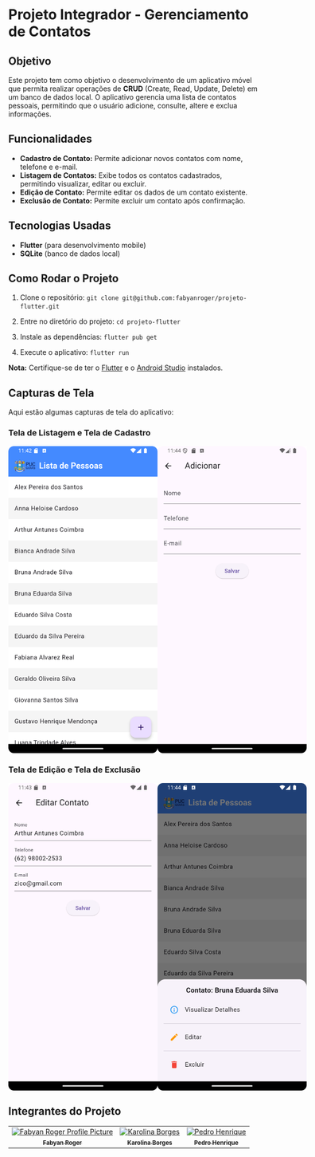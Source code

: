 # Projeto Integrador - Gerenciamento de Contatos

## Objetivo
Este projeto tem como objetivo o desenvolvimento de um aplicativo móvel que permita realizar operações de **CRUD** (Create, Read, Update, Delete) em um banco de dados local. O aplicativo gerencia uma lista de contatos pessoais, permitindo que o usuário adicione, consulte, altere e exclua informações.

## Funcionalidades

- **Cadastro de Contato:** Permite adicionar novos contatos com nome, telefone e e-mail.
- **Listagem de Contatos:** Exibe todos os contatos cadastrados, permitindo visualizar, editar ou excluir.
- **Edição de Contato:** Permite editar os dados de um contato existente.
- **Exclusão de Contato:** Permite excluir um contato após confirmação.

## Tecnologias Usadas

- **Flutter** (para desenvolvimento mobile)
- **SQLite** (banco de dados local)

## Como Rodar o Projeto

1. Clone o repositório:
   `git clone git@github.com:fabyanroger/projeto-flutter.git`

2. Entre no diretório do projeto:
   `cd projeto-flutter`

3. Instale as dependências:
   `flutter pub get`

4. Execute o aplicativo:
   `flutter run`

**Nota:** Certifique-se de ter o [Flutter](https://flutter.dev/docs/get-started/install) e o [Android Studio](https://developer.android.com/studio) instalados.

## Capturas de Tela

Aqui estão algumas capturas de tela do aplicativo:

### Tela de Listagem e Tela de Cadastro
<div style="display: flex; justify-content: space-between;">
  <img src="screenshots/tela_listagem.png" width="300" />
  <img src="screenshots/tela_cadastro.png" width="300" />
</div>

### Tela de Edição e Tela de Exclusão
<div style="display: flex; justify-content: space-between;">
  <img src="screenshots/tela_edicao.png" width="300" />
  <img src="screenshots/tela_exclusao.png" width="300" />
</div>

## Integrantes do Projeto

<table>
  <tr>
    <td align="center">
      <a href="https://github.com/fabyanroger">
        <img src="https://github.com/fabyanroger.png" width="100px;" alt="Fabyan Roger Profile Picture"/><br>
        <sub>
          <b>Fabyan Roger</b>
        </sub>
      </a>
    </td>
    <td align="center">
      <a href="https://github.com/karolinaogb">
        <img src="https://github.com/karolinaogb.png" width="100px;" alt="Karolina Borges"/><br>
        <sub>
          <b>Karolina Borges</b>
        </sub>
      </a>
    </td>
    <td align="center">
      <a href="https://github.com/BarrosByte">
        <img src="https://github.com/BarrosByte.png" width="100px;" alt="Pedro Henrique"/><br>
        <sub>
          <b>Pedro Henrique</b>
        </sub>
      </a>
    </td>
  </tr>
</table>
